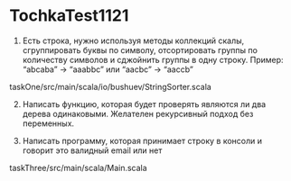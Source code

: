 # TochkaTest1121

1. Есть строка, нужно используя методы коллекций скалы, сгруппировать буквы по символу, отсортировать группы по количеству символов и сджойнить группы в одну строку. Пример: “abcaba” -> “aaabbc” или “aacbc” -> “aaccb”

taskOne/src/main/scala/io/bushuev/StringSorter.scala

2. Написать функцию, которая будет проверять являются ли два дерева одинаковыми. Желателен рекурсивный подход без переменных.



3. Написать программу, которая принимает строку в консоли и говорит это валидный email или нет

taskThree/src/main/scala/Main.scala
